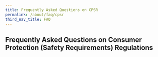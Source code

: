 ```yaml
---
title: Frequently Asked Questions on CPSR
permalink: /about/faq/cpsr
third_nav_title: FAQ
---
```


## Frequently Asked Questions on Consumer Protection (Safety Requirements) Regulations 
